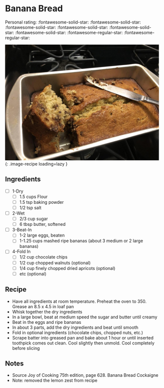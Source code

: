 <!-- Needs Manual Review -->

<!-- Do not modify sections with "AUTO-*". They are updated by make.py -->

# Banana Bread

<!-- rating=3; (User can specify rating on scale of 1-5) -->
<!-- AUTO-UserRating -->
Personal rating: :fontawesome-solid-star: :fontawesome-solid-star: :fontawesome-solid-star: :fontawesome-solid-star: :fontawesome-solid-star: :fontawesome-solid-star: :fontawesome-regular-star: :fontawesome-regular-star:
<!-- /AUTO-UserRating -->

<!-- name_image=banana_bread.jpeg; (User can specify image name if multiple exist) -->
<!-- AUTO-Image -->
![banana_bread.jpeg](./banana_bread.jpeg){: .image-recipe loading=lazy }
<!-- /AUTO-Image -->

## Ingredients

* [ ] 1-Dry
    * [ ] 1.5 cups Flour
    * [ ] 1.5 tsp baking powder
    * [ ] 1/2 tsp salt
* [ ] 2-Wet
    * [ ] 2/3 cup sugar
    * [ ] 6 tbsp butter, softened
* [ ] 3-Beat-In
    * [ ] 1-2 large eggs, beaten
    * [ ] 1-1.25 cups mashed ripe bananas (about 3 medium or 2 large bananas)
* [ ] 4-Fold In
    * [ ] 1/2 cup chocolate chips
    * [ ] 1/2 cup chopped walnuts (optional)
    * [ ] 1/4 cup finely chopped dried apricots (optional)
    * [ ] etc (optional)

## Recipe

* Have all ingredients at room temperature. Preheat the oven to 350. Grease an 8.5 x 4.5 in loaf pan
* Whisk together the dry ingredients
* In a large bowl, beat at medium speed the sugar and butter until creamy
* Beat in the eggs and ripe bananas
* In about 3 parts, add the dry ingredients and beat until smooth
* Fold in optional ingredients (chocolate chips, chopped nuts, etc.)
* Scrape batter into greased pan and bake about 1 hour or until inserted toothpick comes out clean. Cool slightly then unmold. Cool completely before slicing

## Notes

* Source Joy of Cooking 75th edition, page 628. Banana Bread Cockaigne
* Note: removed the lemon zest from recipe
